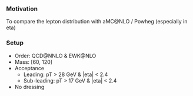 ### Motivation

To compare the lepton distribution with aMC@NLO / Powheg (especially in eta)



### Setup

* Order: QCD@NNLO & EWK@NLO
* Mass: [60, 120]
* Acceptance
  * Leading: pT > 28 GeV & |eta| < 2.4
  * Sub-leading: pT > 17 GeV & |eta| < 2.4
* No dressing

